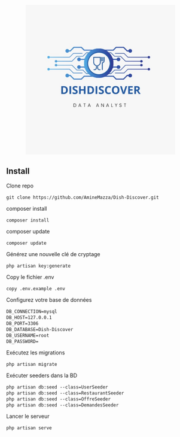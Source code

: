 <p align="center"><a href="" target="_blank"><img src="public/assets/img/logo-DishDiscover/DishDiscover.jpg" width="400" height="400px" alt="KoulHeaulthy Logo"></a></p>

## Install

Clone repo

```
git clone https://github.com/AmineMazza/Dish-Discover.git
```

composer install  

```
composer install
```

composer update 

```
composer update
```

Générez une nouvelle clé de cryptage

```
php artisan key:generate
```

Copy le fichier .env

```
copy .env.example .env
```

Configurez votre base de données

```
DB_CONNECTION=mysql
DB_HOST=127.0.0.1
DB_PORT=3306
DB_DATABASE=Dish-Discover
DB_USERNAME=root
DB_PASSWORD=
```

Exécutez les migrations

```
php artisan migrate
```
Exécuter seeders dans la BD
```
php artisan db:seed --class=UserSeeder
php artisan db:seed --class=RestaurantSeeder
php artisan db:seed --class=OffreSeeder
php artisan db:seed --class=DemandesSeeder
```

Lancer le serveur

```
php artisan serve
```
